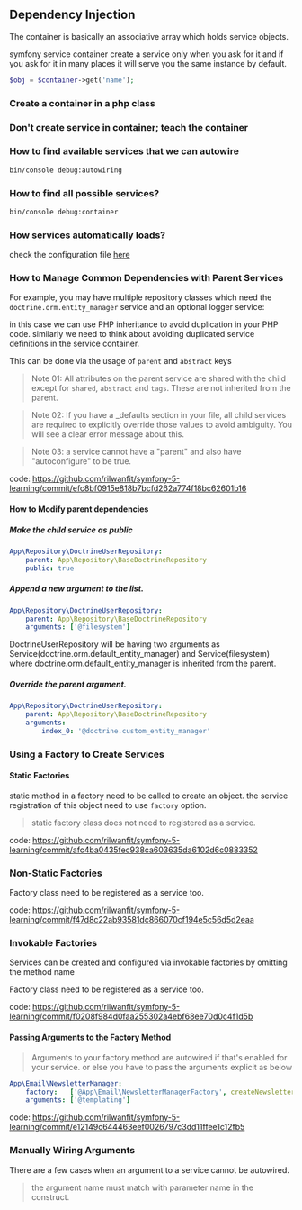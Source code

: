## Dependency Injection

The container is basically an associative array which holds service objects.

symfony service container create a service only when you ask for it and if you ask for it in many places it will serve you the same instance by default.

```php
$obj = $container->get('name');
```

### Create a container in a php class



### Don't create service in container; teach the container



### How to find available services that we can autowire
```bash
bin/console debug:autowiring
```

### How to find all possible services?
```bash
bin/console debug:container
```

### How services automatically loads?
check the configuration file [here](https://github.com/rilwanfit/symfony-5-learning/blob/94e132bba9125b56eb46d35936e86dacdcd99f76/config/services.yaml#L8)


### How to Manage Common Dependencies with Parent Services

For example, you may have multiple repository classes which need the `doctrine.orm.entity_manager` service and an optional logger service:

in this case we can use PHP inheritance to avoid duplication in your PHP code. similarly we need to think about avoiding duplicated service definitions in the service container.

This can be done via the usage of `parent` and `abstract` keys

> Note 01: All attributes on the parent service are shared with the child except for `shared`, `abstract` and `tags`. These are not inherited from the parent.

> Note 02: If you have a _defaults section in your file, all child services are required to explicitly override those values to avoid ambiguity. You will see a clear error message about this.

> Note 03: a service cannot have a "parent" and also have "autoconfigure" to be true.

code: https://github.com/rilwanfit/symfony-5-learning/commit/efc8bf0915e818b7bcfd262a774f18bc62601b16

#### How to Modify parent dependencies

##### Make the child service as public
```yaml
App\Repository\DoctrineUserRepository:
    parent: App\Repository\BaseDoctrineRepository
    public: true
```

##### Append a new argument to the list.
```yaml
App\Repository\DoctrineUserRepository:
    parent: App\Repository\BaseDoctrineRepository
    arguments: ['@filesystem']
```

DoctrineUserRepository will be having two arguments as Service(doctrine.orm.default_entity_manager) and Service(filesystem) where doctrine.orm.default_entity_manager is inherited from the parent.

##### Override the parent argument.
```yaml
App\Repository\DoctrineUserRepository:
    parent: App\Repository\BaseDoctrineRepository
    arguments:
        index_0: '@doctrine.custom_entity_manager'
```

### Using a Factory to Create Services

#### Static Factories

static method in a factory need to be called to create an object. the service registration of this object need to use `factory` option.

> static factory class does not need to registered as a service.

code: https://github.com/rilwanfit/symfony-5-learning/commit/afc4ba0435fec938ca603635da6102d6c0883352

### Non-Static Factories

Factory class need to be registered as a service too.

code: https://github.com/rilwanfit/symfony-5-learning/commit/f47d8c22ab93581dc866070cf194e5c56d5d2eaa

### Invokable Factories

Services can be created and configured via invokable factories by omitting the method name

Factory class need to be registered as a service too.

code: https://github.com/rilwanfit/symfony-5-learning/commit/f0208f984d0faa255302a4ebf68ee70d0c4f1d5b

#### Passing Arguments to the Factory Method

> Arguments to your factory method are autowired if that's enabled for your service. or else you have to pass the arguments explicit as below

```yaml
App\Email\NewsletterManager:
    factory:   ['@App\Email\NewsletterManagerFactory', createNewsletterManager]
    arguments: ['@templating']
```

code: https://github.com/rilwanfit/symfony-5-learning/commit/e12149c644463eef0026797c3dd11ffee1c12fb5

### Manually Wiring Arguments

There are a few cases when an argument to a service cannot be autowired.

> the argument name must match with parameter name in the construct.
